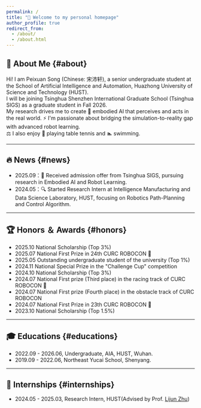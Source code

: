 ```yaml
---
permalink: /
title: "👋 Welcome to my personal homepage"
author_profile: true
redirect_from: 
  - /about/
  - /about.html
---
```

## 👤 About Me {#about}
Hi! I am Peixuan Song (Chinese: 宋沛轩), a senior undergraduate student at the School of Artificial Intelligence and Automation, Huazhong University of Science and Technology (HUST).<br>
I will be joining Tsinghua Shenzhen International Graduate School (Tsinghua SIGS) as a graduate student in Fall 2026.<br>
My research drives me to create 🤖 embodied AI that perceives and acts in the real world. ⚡ I'm passionate about bridging the simulation-to-reality gap with advanced robot learning.<br>
⚖️ I also enjoy 🏓 playing table tennis and 🏊 swimming.

---
## 🔥 News {#news}
- 2025.09：🎉 Received admission offer from Tsinghua SIGS, pursuing research in Embodied AI and Robot Learning.
- 2024.05：🔍 Started Research Intern at Intelligence Manufacturing and Data Science Laboratory, HUST, focusing on Robotics Path-Planning and Control Algorithm.

---
## 🏆 Honors ＆ Awards {#honors}
- 2025.10 National Scholarship (Top 3%)
- 2025.07 National First Prize in 24th CURC ROBOCON 🥈
- 2025.05 Outstanding undergraduate student of the university (Top 1%)
- 2024.11 National Special Prize in the "Challenge Cup" competition
- 2024.10 National Scholarship (Top 3%)
- 2024.07 National First prize (Third place) in the racing track of CURC ROBOCON 🥉
- 2024.07 National First prize (Fourth place) in the obstacle track of CURC ROBOCON
- 2024.07 National First Prize in 23th CURC ROBOCON 🥈
- 2023.10 National Scholarship (Top 1.5%)

---
## 🎓 Educations {#educations}
- 2022.09 - 2026.06, Undergraduate, AIA, HUST, Wuhan.
- 2019.09 - 2022.06, Northeast Yucai School, Shenyang.

---
## 🔬 Internships {#internships}
- 2024.05 - 2025.03, Research Intern, HUST(Advised by Prof. [Lijun Zhu](https://faculty.hust.edu.cn/ZHULIJUN/en/more/2288717/jsjjgd/index.htm))
